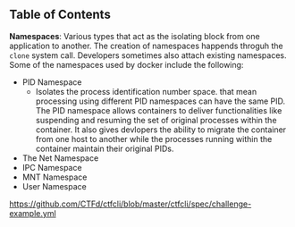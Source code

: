 ## Table of Contents


**Namespaces**: Various types that act as the isolating block from one application to another. The creation of namespaces happends throguh the `clone` system call. Developers sometimes also attach existing namespaces. Some of the namespaces used by docker include the following:
- PID Namespace
	- Isolates the process identification number space. that mean processing using different PID namespaces can have the same PID. The PID namespace allows containers to deliver functionalities like suspending and resuming the set of original processes within the container. It also gives devlopers the ability to migrate the container from one host to another while the processes running within the container maintain their original PIDs.
- The Net Namespace
- IPC Namespace
- MNT Namespace
- User Namespace

https://github.com/CTFd/ctfcli/blob/master/ctfcli/spec/challenge-example.yml


